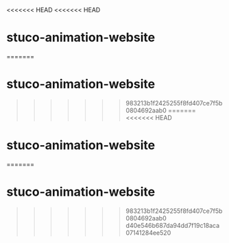<<<<<<< HEAD
<<<<<<< HEAD
# stuco-animation-website
=======
# stuco-animation-website
>>>>>>> 983213b1f2425255f8fd407ce7f5b0804692aab0
=======
<<<<<<< HEAD
# stuco-animation-website
=======
# stuco-animation-website
>>>>>>> 983213b1f2425255f8fd407ce7f5b0804692aab0
>>>>>>> d40e546b687da94dd7f19c18aca07141284ee520
